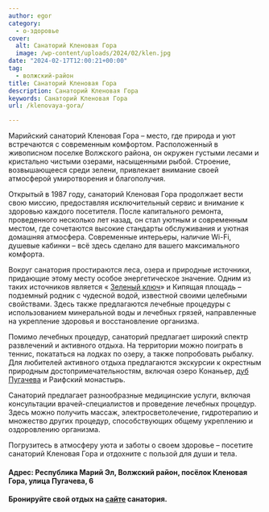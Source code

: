 ```yaml
---
author: egor
category:
  - о-здоровье
cover:
  alt: Санаторий Кленовая Гора
  image: /wp-content/uploads/2024/02/klen.jpg
date: "2024-02-17T12:00:21+00:00"
tag:
  - волжский-район
title: Санаторий Кленовая Гора
description: Санаторий Кленовая Гора
keywords: Санаторий Кленовая Гора
url: /klenovaya-gora/

---
```

Марийский санаторий Кленовая Гора – место, где природа и уют встречаются с современным комфортом. Расположенный в живописном поселке Волжского района, он окружен густыми лесами и кристально чистыми озерами, насыщенными рыбой. Строение, возвышающееся среди зелени, привлекает внимание своей атмосферой умиротворения и благополучия.

Открытый в 1987 году, санаторий Кленовая Гора продолжает вести свою миссию, предоставляя исключительный сервис и внимание к здоровью каждого посетителя. После капитального ремонта, проведенного несколько лет назад, он стал уютным и современным местом, где сочетаются высокие стандарты обслуживания и уютная домашняя атмосфера. Современные интерьеры, наличие Wi-Fi, душевые кабинки – всё здесь сделано для вашего максимального комфорта.

Вокруг санатория простираются леса, озера и природные источники, придающие этому месту особое энергетическое значение. Одним из таких источников является « [Зеленый ключ](/green-key/)» и Кипящая площадь – подземный родник с чудесной водой, известной своими целебными свойствами. Здесь также предлагаются лечебные процедуры с использованием минеральной воды и лечебных грязей, направленные на укрепление здоровья и восстановление организма.

Помимо лечебных процедур, санаторий предлагает широкий спектр развлечений и активного отдыха. На территории можно поиграть в теннис, покататься на лодках по озеру, а также попробовать рыбалку. Для любителей активного отдыха предлагаются экскурсии к окрестным природным достопримечательностям, включая озеро Конаньер, [дуб Пугачева](/pugachevs-oak/) и Раифский монастырь.

Санаторий предлагает разнообразные медицинские услуги, включая консультации врачей-специалистов и проведение лечебных процедур. Здесь можно получить массаж, электросветолечение, гидротерапию и множество других процедур, способствующих общему укреплению и оздоровлению организма.

Погрузитесь в атмосферу уюта и заботы о своем здоровье – посетите санаторий Кленовая Гора и отдохните с пользой для души и тела.

#### Адрес: Республика Марий Эл, Волжский район, посёлок Кленовая Гора, улица Пугачева, 6

#### Бронируйте свой отдых на [сайте](https://klenovaya-gora.ru/) санатория.
